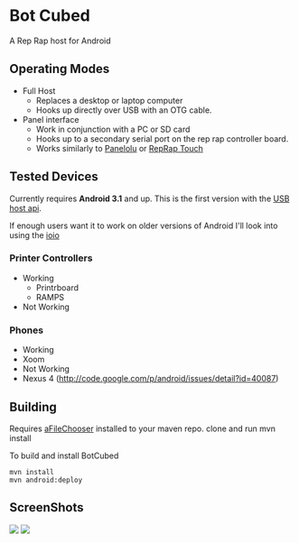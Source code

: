 Bot Cubed
=====

A Rep Rap host for Android

Operating Modes
---------------
* Full Host
  * Replaces a desktop or laptop computer
  * Hooks up directly over USB with an OTG cable.
* Panel interface
  * Work in conjunction with a PC or SD card
  * Hooks up to a secondary serial port on the rep rap controller board.
  * Works similarly to [Panelolu](http://www.reprap.org/wiki/Panelolu) or [RepRap Touch](http://www.thingiverse.com/thing:38749)

Tested Devices
--------------

Currently requires **Android 3.1** and up. This is the first version with the [USB host api](http://developer.android.com/guide/topics/connectivity/usb/host.html).

If enough users want it to work on older versions of Android I'll look into using the [ioio](https://www.sparkfun.com/products/11343)

### Printer Controllers
* Working
  * Printrboard
  * RAMPS
* Not Working 

### Phones
* Working
 * Xoom
* Not Working
 * Nexus 4 (http://code.google.com/p/android/issues/detail?id=40087)

Building
--------
Requires [aFileChooser](https://github.com/DDRBoxman/aFileChooser) installed to your maven repo. clone and run mvn install

To build and install BotCubed

    mvn install
    mvn android:deploy
    
ScreenShots
-----------
![](http://ddrboxman.github.com/Bot-3/Screenshot_2013-03-06-22-02-04.png)
![](http://ddrboxman.github.com/Bot-3/Screenshot_2013-03-07-03-54-16.png)
